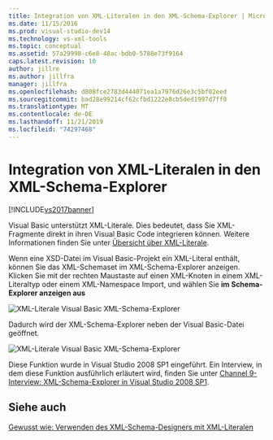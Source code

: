 ```yaml
---
title: Integration von XML-Literalen in den XML-Schema-Explorer | Microsoft-Dokumentation
ms.date: 11/15/2016
ms.prod: visual-studio-dev14
ms.technology: vs-xml-tools
ms.topic: conceptual
ms.assetid: 57a29998-c6e8-48ac-bdb0-5788e73f9164
caps.latest.revision: 10
author: jillre
ms.author: jillfra
manager: jillfra
ms.openlocfilehash: d808fce2783d444071ea1a7976d26e3c5bf02eed
ms.sourcegitcommit: bad28e99214cf62cfbd1222e8cb5ded1997d7ff0
ms.translationtype: MT
ms.contentlocale: de-DE
ms.lasthandoff: 11/21/2019
ms.locfileid: "74297468"
---
```

# <a name="integration-of-xml-literals-with-xml-schema-explorer"></a>Integration von XML-Literalen in den XML-Schema-Explorer
[!INCLUDE[vs2017banner](../includes/vs2017banner.md)]

Visual Basic unterstützt XML-Literale. Dies bedeutet, dass Sie XML-Fragmente direkt in ihren Visual Basic Code integrieren können. Weitere Informationen finden Sie unter [Übersicht über XML-Literale](https://go.microsoft.com/fwlink/?LinkId=140325).

 Wenn eine XSD-Datei im Visual Basic-Projekt ein XML-Literal enthält, können Sie das XML-Schemaset im XML-Schema-Explorer anzeigen. Klicken Sie mit der rechten Maustaste auf einen XML-Knoten in einem XML-Literaltyp oder einem XML-Namespace Import, und wählen Sie **im Schema-Explorer anzeigen aus**

 ![XML-Literale Visual Basic XML-Schema-Explorer](../xml-tools/media/vbxmlliteralswithxmlschemaexplorer1.gif "VBXMLLiteralsWithXMLSchemaExplorer1")

 Dadurch wird der XML-Schema-Explorer neben der Visual Basic-Datei geöffnet.

 ![XML-Literale Visual Basic XML-Schema-Explorer](../xml-tools/media/vbxmlliteralswithxmlschemaexplorer2.gif "VBXMLLiteralsWithXMLSchemaExplorer2")

 Diese Funktion wurde in Visual Studio 2008 SP1 eingeführt. Ein Interview, in dem diese Funktion ausführlich erläutert wird, finden Sie unter [Channel 9-Interview: XML-Schema-Explorer in Visual Studio 2008 SP1](https://channel9.msdn.com/Blogs/funkyonex/XML-Schema-Explorer-in-Visual-Studio-2008-SP1).

## <a name="see-also"></a>Siehe auch
 [Gewusst wie: Verwenden des XML-Schema-Designers mit XML-Literalen](../xml-tools/how-to-use-the-xml-schema-designer-with-xml-literals.md)
